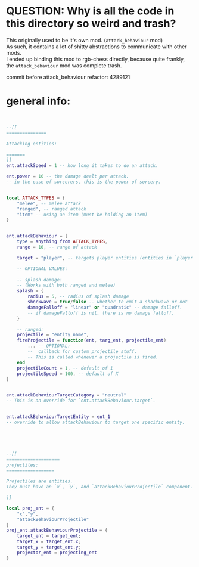 
# QUESTION: Why is all the code in this directory so weird and trash?
This originally used to be it's own mod. (`attack_behaviour` mod)<br>
As such, it contains a lot of shitty abstractions to communicate with other
mods. <br>
I ended up binding this mod to rgb-chess directly, because quite frankly,
the `attack_behaviour` mod was complete trash.<br>

commit before attack_behaviour refactor: 4289121


# general info:

```lua


--[[
===============

Attacking entities:

=======
]]
ent.attackSpeed = 1 -- how long it takes to do an attack.

ent.power = 10 -- the damage dealt per attack.
-- in the case of sorcerers, this is the power of sorcery.


local ATTACK_TYPES = {
    "melee", -- melee attack
    "ranged", -- ranged attack
    "item" -- using an item (must be holding an item)
}


ent.attackBehaviour = {
    type = anything from ATTACK_TYPES,
    range = 10, -- range of attack

    target = "player", -- targets player entities (entities in `player` category.)

    -- OPTIONAL VALUES:
    
    -- splash damage:
    -- (Works with both ranged and melee)
    splash = {
        radius = 5, -- radius of splash damage
        shockwave = true/false -- whether to emit a shockwave or not
        damageFalloff = "linear" or "quadratic" -- damage falloff.
        -- if damageFalloff is nil, there is no damage falloff.
    }

    -- ranged:
    projectile = "entity_name",
    fireProjectile = function(ent, targ_ent, projectile_ent)
        ... -- OPTIONAL:
        --  callback for custom projectile stuff.
        -- This is called whenever a projectile is fired.
    end
    projectileCount = 1, -- default of 1
    projectileSpeed = 100, -- default of X
}


ent.attackBehaviourTargetCategory = "neutral"
-- This is an override for `ent.attackBehaviour.target`.


ent.attackBehaviourTargetEntity = ent_1
-- override to allow attackBehaviour to target one specific entity.





--[[
====================
projectiles:
==================

Projectiles are entities.
They must have an `x`, `y`, and `attackBehaviourProjectile` component.

]]

local proj_ent = {
    "x","y",
    "attackBehaviourProjectile"
}
proj_ent.attackBehaviourProjectile = {
    target_ent = target_ent;
    target_x = target_ent.x;
    target_y = target_ent.y;
    projector_ent = projecting_ent
}
```



